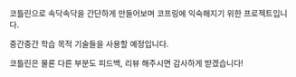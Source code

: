 코틀린으로 속닥속닥을 간단하게 만들어보며 코프링에 익숙해지기 위한 프로젝트입니다.

중간중간 학습 목적 기술들을 사용할 예정입니다.

코틀린은 물론 다른 부분도 피드백, 리뷰 해주시면 감사하게 받겠습니다!
